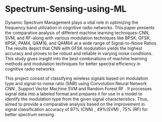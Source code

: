 # Spectrum-Sensing-using-ML
Dynamic Spectrum Management plays a vital role in optimizing the frequency band utilization in cognitive radio networks. This paper presents the comparative analysis of different machine learning techniques-CNN, SVM, and RF-along with various modulation techniques like BPSK, GFSK, 8PSK, PAM4, QAM16, and QAM64 at a wide range of Signal-to-Noise Ratios. The results depict that CNN with GFSK modulation yields the highest accuracy and proves to be robust and reliable in varying noise conditions. This study gives insight into the best combinations of machine learning methods and modulation techniques for better spectral efficiency in cognitive radio networks.

This project consist of classifying wireless signals based on modulation type and signal-to-noise ratio (SNR) using Convolution Neural Network CNN , Support Vector Machine SVM and Random Forest RF . It processes signal data into a labeled format and prepares it for use in a model to identify the modulation type from the given signal characteristics. Thus, aimed to provide a comparative analysis based on the improvement in signal classification accuracy of 87% (CNN) , 49%(SVM) , 75% (RF) for better spectrum sensing.

